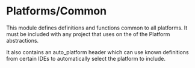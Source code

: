# Platforms/Common  

This module defines definitions and functions common to all platforms. It must be included with any project that uses on the of the Platform abstractions.

It also contains an auto_platform header which can use known definitions from certain IDEs to automatically select the platform to include.
